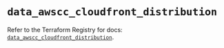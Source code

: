 # `data_awscc_cloudfront_distribution`

Refer to the Terraform Registry for docs: [`data_awscc_cloudfront_distribution`](https://registry.terraform.io/providers/hashicorp/awscc/0.70.0/docs/data-sources/cloudfront_distribution).

